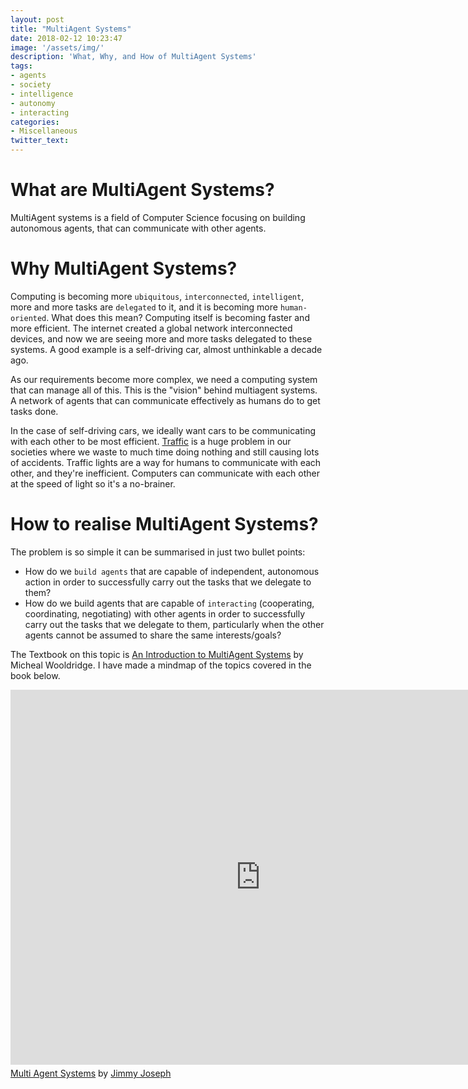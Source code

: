 ```yaml
---
layout: post
title: "MultiAgent Systems"
date: 2018-02-12 10:23:47
image: '/assets/img/'
description: 'What, Why, and How of MultiAgent Systems'
tags:
- agents
- society
- intelligence
- autonomy
- interacting
categories:
- Miscellaneous
twitter_text: 
---
```


# What are MultiAgent Systems?
MultiAgent systems is a field of Computer Science focusing on building autonomous agents, that can communicate with other agents. 

# Why MultiAgent Systems?
Computing is becoming more `ubiquitous`, `interconnected`, `intelligent`, more and more tasks are `delegated` to it, and it is becoming more `human-oriented`. What does this mean? Computing itself is becoming faster and more efficient. The internet created a global network interconnected devices, and now we are seeing more and more tasks delegated to these systems. A good example is a self-driving car, almost unthinkable a decade ago. 

As our requirements become more complex, we need a computing system that can manage all of this. This is the "vision" behind multiagent systems. A network of agents that can communicate effectively as humans do to get tasks done. 

In the case of self-driving cars, we ideally want cars to be communicating with each other to be most efficient. [Traffic](https://www.youtube.com/watch?v=iHzzSao6ypE) is a huge problem in our societies where we waste to much time doing nothing and still causing lots of accidents.
Traffic lights are a way for humans to communicate with each other, and they're inefficient. Computers can communicate with each other at the speed of light so it's a no-brainer.

# How to realise MultiAgent Systems?
The problem is so simple it can be summarised in just two bullet points:
- How do we `build agents` that are capable of independent, autonomous action in order to successfully carry out the tasks that we delegate to them? 
- How do we build agents that are capable of `interacting` (cooperating, coordinating, negotiating) with other agents in order to successfully carry out the tasks that we delegate to them, particularly when the other agents cannot be assumed to share the same interests/goals? 


The Textbook on this topic is [An Introduction to MultiAgent Systems](http://www.cs.ox.ac.uk/people/michael.wooldridge/pubs/imas//IMAS2e.html) by Micheal Wooldridge. I have made a mindmap of the topics covered in the book below.

<iframe width="800" height="600" frameborder="0" src="https://www.mindmeister.com/maps/public_map_shell/1031256826/multi-agent-systems?width=800&height=600&z=auto&live_update=1&no_logo=1" scrolling="no" style="overflow: hidden; margin-bottom: 5px;">Your browser is not able to display frames. Please visit <a href="https://www.mindmeister.com/1031256826/multi-agent-systems" target="_blank">Multi Agent Systems</a> on MindMeister.</iframe><div class="mb-5"><a href="https://www.mindmeister.com/1031256826/multi-agent-systems" target="_blank">Multi Agent Systems</a> by <a href="https://www.mindmeister.com/users/channel/11375171" target="_blank">Jimmy Joseph</a></div>
